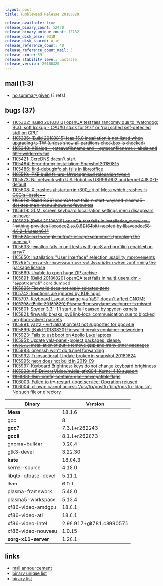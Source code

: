 ```yaml
---
layout: post
title: Tumbleweed Release 20180820

release_available: true
release_binary_count: 52430
release_binary_unique_count: 10782
release_disk_base: 931M
release_disk_shared: 8.1G
release_reference_count: 40
release_reference_count_mail: 3
release_score: 59
release_stability_level: unstable
release_version: 20180820
---
```


## mail (1:3)

- [no summary given](https://lists.opensuse.org/opensuse-factory/2018-08/msg00254.html) (3 refs)

## bugs (37)

<!--more-->

- [1105302: \[Build 20180813\] openQA test fails randomly due to 'watchdog: BUG: soft lockup - CPU#0 stuck for 91s!' or 'rcu_sched self-detected stall on CPU'](https://bugzilla.opensuse.org/show_bug.cgi?id=1105302)
- ~~[1105335: \[Build 20180815\] leap 15.0 installation is not listed when upgrading to TW (unless show all partitions checkbox is checked)](https://bugzilla.opensuse.org/show_bug.cgi?id=1105335)~~
- ~~[1105340: KDialog --getsavefilename and --getopenfilename :  labels and filter wildcards fail](https://bugzilla.opensuse.org/show_bug.cgi?id=1105340)~~
- [1105421: CoreDNS doesn't start](https://bugzilla.opensuse.org/show_bug.cgi?id=1105421)
- ~~[1105484: Error during installation: Snapshot20180815](https://bugzilla.opensuse.org/show_bug.cgi?id=1105484)~~
- [1105486: find-debuginfo.sh fails in libreoffice](https://bugzilla.opensuse.org/show_bug.cgi?id=1105486)
- ~~[1105510: iPXE build failure: Unrecognised relocation type 4](https://bugzilla.opensuse.org/show_bug.cgi?id=1105510)~~
- [1105573: No network with U.S. Robotics USR997902 and kernel 4.18.0-1-default](https://bugzilla.opensuse.org/show_bug.cgi?id=1105573)
- ~~[1105608: X crashes at startup in r300_dri of Mesa which crashes in GCC's libstdc++](https://bugzilla.opensuse.org/show_bug.cgi?id=1105608)~~
- ~~[1105618: \[Build 3.36\] openQA test fails in start_wayland_plasma5 - desktop main menu shows no favourites](https://bugzilla.opensuse.org/show_bug.cgi?id=1105618)~~
- [1105619: GDM: screen keyboard localisation settings menu disappears on hover](https://bugzilla.opensuse.org/show_bug.cgi?id=1105619)
- ~~[1105621: \[Build 20180818\] openQA test fails in installation_overview - "nothing provides libcodec2.so.0.8()(64bit) needed by libavcodec58-4.0.2-1.1.aarch64"](https://bugzilla.opensuse.org/show_bug.cgi?id=1105621)~~
- ~~[1105624: curl wrongly outputs escape sequences (breaking the terminal)](https://bugzilla.opensuse.org/show_bug.cgi?id=1105624)~~
- [1105633: jemalloc fails in unit tests with gcc8 and profiling enabled on armv7](https://bugzilla.opensuse.org/show_bug.cgi?id=1105633)
- [1105650: Installation: "User Interface" selection usability improvements](https://bugzilla.opensuse.org/show_bug.cgi?id=1105650)
- [1105654: mesa-dri-nouveau: Incorrect description when confirming the package license](https://bugzilla.opensuse.org/show_bug.cgi?id=1105654)
- [1105669: Unable to open huge ZIP archive](https://bugzilla.opensuse.org/show_bug.cgi?id=1105669)
- [1105691: \[Build 20180820\] openQA test fails in multi_users_dm - "appstreamcli" core dumped](https://bugzilla.opensuse.org/show_bug.cgi?id=1105691)
- ~~[1105695: Firewalld does not apply selected zone](https://bugzilla.opensuse.org/show_bug.cgi?id=1105695)~~
- [1105742: lpoptions are ignored by KDE apps](https://bugzilla.opensuse.org/show_bug.cgi?id=1105742)
- ~~[1105797: Keyboard Layout change via YaST doesn't affect GNOME](https://bugzilla.opensuse.org/show_bug.cgi?id=1105797)~~
- ~~[1105798: \[Build 20180820\] Plasma 5 on wayland: wallpaper is missed](https://bugzilla.opensuse.org/show_bug.cgi?id=1105798)~~
- [1105801: Spyder 3.3.1-1.1 startup fail caused by spyder-kernels](https://bugzilla.opensuse.org/show_bug.cgi?id=1105801)
- [1105821: firewalld breaks ipv6 link-local communication due to blocked neighbor-advert packets](https://bugzilla.opensuse.org/show_bug.cgi?id=1105821)
- [1105891: yast2 - virtualization test not supported for ppc64le](https://bugzilla.opensuse.org/show_bug.cgi?id=1105891)
- ~~[1105899: \[Build 20180820\] firewalld breaks container networking](https://bugzilla.opensuse.org/show_bug.cgi?id=1105899)~~
- [1105923: Fails to usb boot on Apollo Lake laptops](https://bugzilla.opensuse.org/show_bug.cgi?id=1105923)
- [1105951: Update vala-panel-project packages, please.](https://bugzilla.opensuse.org/show_bug.cgi?id=1105951)
- ~~[1105973: installation of zutils remove gzip and many other packages](https://bugzilla.opensuse.org/show_bug.cgi?id=1105973)~~
- [1105983: openssh won't do tunnel forwarding](https://bugzilla.opensuse.org/show_bug.cgi?id=1105983)
- [1105992: Transactional-Update broken in snapshot 20180824](https://bugzilla.opensuse.org/show_bug.cgi?id=1105992)
- [1105995: neon does not build in 2019-09](https://bugzilla.opensuse.org/show_bug.cgi?id=1105995)
- [1105997: Keyboard Brightness keys do not change keyboard brightness](https://bugzilla.opensuse.org/show_bug.cgi?id=1105997)
- ~~[1105998: X11:Drivers:Video/nvidia-gfxG04: Kernel 4.18 support](https://bugzilla.opensuse.org/show_bug.cgi?id=1105998)~~
- ~~[1106000: llvm-config contains gcc-incompatible flags](https://bugzilla.opensuse.org/show_bug.cgi?id=1106000)~~
- [1106003: Failed to try-restart klogd.service: Operation refused](https://bugzilla.opensuse.org/show_bug.cgi?id=1106003)
- [1106004: chown: cannot access '/usr/lib/postfix/bin//postfix-ldap.so': No such file or directory](https://bugzilla.opensuse.org/show_bug.cgi?id=1106004)

Binary | Version
--- | ---
**Mesa** | 18.1.6
gcc | 8
**gcc7** | 7.3.1+r262243
**gcc8** | 8.1.1+r262873
gnome-builder | 3.28.4
gtk3-devel | 3.22.30
**kate** | 18.04.3
kernel-source | 4.18.0
libqt5-qtbase-devel | 5.11.1
llvm | 6.0.1
plasma-framework | 5.48.0
plasma5-workspace | 5.13.4
xf86-video-amdgpu | 18.0.1
xf86-video-ati | 18.0.1
xf86-video-intel | 2.99.917+git781.c8990575
xf86-video-nouveau | 1.0.15
**xorg-x11-server** | 1.20.1

## links

- [mail announcement](https://lists.opensuse.org/opensuse-factory/2018-08/msg00233.html)
- [binary unique list](http://download.tumbleweed.boombatower.com/20180820/rpm.unique.list)
- [binary list](http://download.tumbleweed.boombatower.com/20180820/rpm.list)
